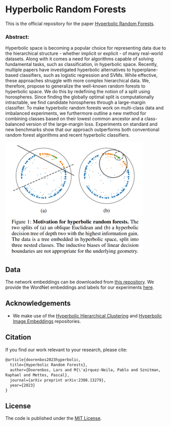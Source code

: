 # Hyperbolic Random Forests

This is the official repository for the paper [Hyperbolic Random Forests](https://arxiv.org/abs/2308.13279).

### Abstract: 
Hyperbolic space is becoming a popular choice for representing data due to the hierarchical structure - whether implicit or explicit - of many real-world datasets. Along with it comes a need for algorithms capable of solving fundamental tasks, such as classification, in hyperbolic space. Recently, multiple papers have investigated hyperbolic alternatives to hyperplane-based classifiers, such as logistic regression and SVMs. While effective, these approaches struggle with more complex hierarchical data. We, therefore, propose to generalize the well-known random forests to hyperbolic space. We do this by redefining the notion of a split using horospheres. Since finding the globally optimal split is computationally intractable, we find candidate horospheres through a large-margin classifier. To make hyperbolic random forests work on multi-class data and imbalanced experiments, we furthermore outline a new method for combining classes based on their lowest common ancestor and a class-balanced version of the large-margin loss. Experiments on standard and new benchmarks show that our approach outperforms both conventional random forest algorithms and recent hyperbolic classifiers.

<img src="assets/fig1.png" width="430" height="353" />

## Data

The network embeddings can be downloaded from [this repository](https://github.com/hhcho/hyplinear). We provide the WordNet embeddings and labels for our experiments [here](https://drive.google.com/drive/folders/14Mmp_jGmLu5jkKpvv_vIR7K-e0Pdl8BV?usp=sharing).

## Acknowledgements
- We make use of the [Hyperbolic Hierarchical Clustering](https://github.com/HazyResearch/HypHC) and [Hyperbolic Image Embeddings](https://github.com/leymir/hyperbolic-image-embeddings) repositories.

## Citation
If you find our work relevant to your research, please cite:
```
@article{doorenbos2023hyperbolic,
  title={Hyperbolic Random Forests},
  author={Doorenbos, Lars and M{\'a}rquez-Neila, Pablo and Sznitman, Raphael and Mettes, Pascal},
  journal={arXiv preprint arXiv:2308.13279},
  year={2023}
}
```

## License
The code is published under the [MIT License](LICENSE).
